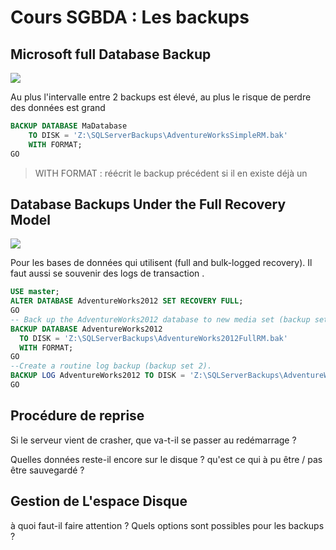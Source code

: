 # Cours SGBDA  : Les backups 

## Microsoft full Database Backup 

![](https://docs.microsoft.com/en-us/sql/relational-databases/backup-restore/media/bnr-rmsimple-1-fulldb-backups.gif?view=sql-server-ver15)

Au plus l'intervalle entre 2 backups est élevé, au plus le risque de perdre des données est grand

```sql
BACKUP DATABASE MaDatabase 
    TO DISK = 'Z:\SQLServerBackups\AdventureWorksSimpleRM.bak'   
    WITH FORMAT;  
GO  
```

> WITH FORMAT  :  réécrit le backup précédent si il en existe déjà un

## Database Backups Under the Full Recovery Model

![](https://docs.microsoft.com/en-us/sql/relational-databases/backup-restore/media/bnr-rmfull-1-fulldb-log-backups.gif?view=sql-server-ver15)

Pour les bases de données qui utilisent (full and bulk-logged recovery). Il faut aussi se souvenir des logs de transaction . 



```sql
USE master;  
ALTER DATABASE AdventureWorks2012 SET RECOVERY FULL;  
GO  
-- Back up the AdventureWorks2012 database to new media set (backup set 1).  
BACKUP DATABASE AdventureWorks2012  
  TO DISK = 'Z:\SQLServerBackups\AdventureWorks2012FullRM.bak'   
  WITH FORMAT;  
GO  
--Create a routine log backup (backup set 2).  
BACKUP LOG AdventureWorks2012 TO DISK = 'Z:\SQLServerBackups\AdventureWorks2012FullRM.bak';  
GO  
```

## Procédure de reprise

Si le serveur vient de crasher, que va-t-il se passer au redémarrage ? 

Quelles données reste-il encore sur le disque ? qu'est ce qui à pu être / pas être sauvegardé ? 

## Gestion de L'espace Disque 

à quoi faut-il faire attention ? Quels options sont possibles pour les backups ?